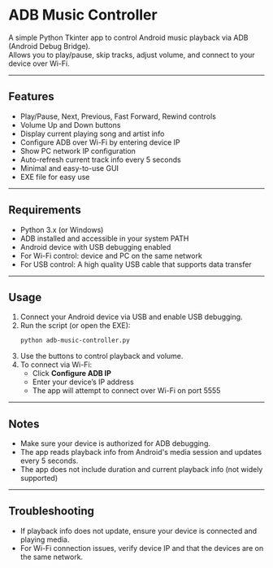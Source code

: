 # ADB Music Controller

A simple Python Tkinter app to control Android music playback via ADB (Android Debug Bridge).  
Allows you to play/pause, skip tracks, adjust volume, and connect to your device over Wi-Fi.

---

## Features

- Play/Pause, Next, Previous, Fast Forward, Rewind controls  
- Volume Up and Down buttons  
- Display current playing song and artist info  
- Configure ADB over Wi-Fi by entering device IP  
- Show PC network IP configuration  
- Auto-refresh current track info every 5 seconds  
- Minimal and easy-to-use GUI
- EXE file for easy use

---

## Requirements

- Python 3.x (or Windows)  
- ADB installed and accessible in your system PATH  
- Android device with USB debugging enabled  
- For Wi-Fi control: device and PC on the same network
- For USB control: A high quality USB cable that supports data transfer

---

## Usage

1. Connect your Android device via USB and enable USB debugging.  
2. Run the script (or open the EXE):  
   ```bash
   python adb-music-controller.py
   ```
3. Use the buttons to control playback and volume.  
4. To connect via Wi-Fi:  
   - Click **Configure ADB IP**  
   - Enter your device’s IP address  
   - The app will attempt to connect over Wi-Fi on port 5555  

---

## Notes

- Make sure your device is authorized for ADB debugging.  
- The app reads playback info from Android's media session and updates every 5 seconds.
- The app does not include duration and current playback info (not widely supported)

---

## Troubleshooting

- If playback info does not update, ensure your device is connected and playing media.  
- For Wi-Fi connection issues, verify device IP and that the devices are on the same network.  

